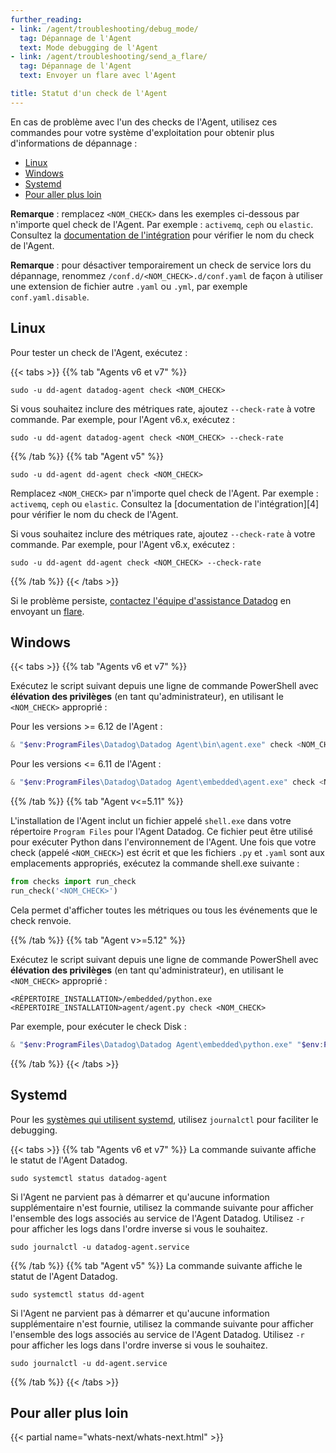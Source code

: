 ```yaml
---
further_reading:
- link: /agent/troubleshooting/debug_mode/
  tag: Dépannage de l'Agent
  text: Mode debugging de l'Agent
- link: /agent/troubleshooting/send_a_flare/
  tag: Dépannage de l'Agent
  text: Envoyer un flare avec l'Agent

title: Statut d'un check de l'Agent
---
```


En cas de problème avec l'un des checks de l'Agent, utilisez ces commandes pour votre système d'exploitation pour obtenir plus d'informations de dépannage :

- [Linux](#linux)
- [Windows](#windows)
- [Systemd](#systemd)
- [Pour aller plus loin](#pour-aller-plus-loin)

**Remarque** : remplacez `<NOM_CHECK>` dans les exemples ci-dessous par n'importe quel check de l'Agent. Par exemple : `activemq`, `ceph` ou `elastic`. Consultez la [documentation de l'intégration][1] pour vérifier le nom du check de l'Agent.

**Remarque** : pour désactiver temporairement un check de service lors du dépannage, renommez `/conf.d/<NOM_CHECK>.d/conf.yaml` de façon à utiliser une extension de fichier autre `.yaml` ou `.yml`, par exemple `conf.yaml.disable`.

## Linux

Pour tester un check de l'Agent, exécutez :

{{< tabs >}}
{{% tab "Agents v6 et v7" %}}

```shell
sudo -u dd-agent datadog-agent check <NOM_CHECK>
```

Si vous souhaitez inclure des métriques rate, ajoutez `--check-rate` à votre commande. Par exemple, pour l'Agent v6.x, exécutez :

```shell
sudo -u dd-agent datadog-agent check <NOM_CHECK> --check-rate
```

{{% /tab %}}
{{% tab "Agent v5" %}}

```shell
sudo -u dd-agent dd-agent check <NOM_CHECK>
```

Remplacez `<NOM_CHECK>` par n'importe quel check de l'Agent. Par exemple : `activemq`, `ceph` ou `elastic`. Consultez la [documentation de l'intégration][4] pour vérifier le nom du check de l'Agent.

Si vous souhaitez inclure des métriques rate, ajoutez `--check-rate` à votre commande. Par exemple, pour l'Agent v6.x, exécutez :

```shell
sudo -u dd-agent dd-agent check <NOM_CHECK> --check-rate
```

{{% /tab %}}
{{< /tabs >}}

Si le problème persiste, [contactez l'équipe d'assistance Datadog][1] en envoyant un [flare][2].

## Windows

{{< tabs >}}
{{% tab "Agents v6 et v7" %}}

Exécutez le script suivant depuis une ligne de commande PowerShell avec **élévation des privilèges** (en tant qu'administrateur), en utilisant le `<NOM_CHECK>` approprié :

Pour les versions >= 6.12 de l'Agent :

```powershell
& "$env:ProgramFiles\Datadog\Datadog Agent\bin\agent.exe" check <NOM_CHECK>
```

Pour les versions <= 6.11 de l'Agent :
```powershell
& "$env:ProgramFiles\Datadog\Datadog Agent\embedded\agent.exe" check <NOM_CHECK>
```

{{% /tab %}}
{{% tab "Agent v<=5.11" %}}

L'installation de l'Agent inclut un fichier appelé `shell.exe` dans votre répertoire `Program Files` pour l'Agent Datadog. Ce fichier peut être utilisé pour exécuter Python dans l'environnement de l'Agent. Une fois que votre check (appelé `<NOM_CHECK>`) est écrit et que les fichiers `.py` et `.yaml` sont aux emplacements appropriés, exécutez la commande shell.exe suivante :

```python
from checks import run_check
run_check('<NOM_CHECK>')
```

Cela permet d'afficher toutes les métriques ou tous les événements que le check renvoie.

{{% /tab %}}
{{% tab "Agent v>=5.12" %}}

Exécutez le script suivant depuis une ligne de commande PowerShell avec **élévation des privilèges** (en tant qu'administrateur), en utilisant le `<NOM_CHECK>` approprié :

`<RÉPERTOIRE_INSTALLATION>/embedded/python.exe <RÉPERTOIRE_INSTALLATION>agent/agent.py check <NOM_CHECK>`

Par exemple, pour exécuter le check Disk :

```powershell
& "$env:ProgramFiles\Datadog\Datadog Agent\embedded\python.exe" "$env:ProgramFiles\Datadog\Datadog Agent\agent\agent.py" check disk
```

{{% /tab %}}
{{< /tabs >}}

## Systemd

Pour les [systèmes qui utilisent systemd][3], utilisez `journalctl` pour faciliter le debugging.

{{< tabs >}}
{{% tab "Agents v6 et v7" %}}
La commande suivante affiche le statut de l'Agent Datadog.

```shell
sudo systemctl status datadog-agent
```

Si l'Agent ne parvient pas à démarrer et qu'aucune information supplémentaire n'est fournie, utilisez la commande suivante pour afficher l'ensemble des logs associés au service de l'Agent Datadog. Utilisez `-r` pour afficher les logs dans l'ordre inverse si vous le souhaitez.

```shell
sudo journalctl -u datadog-agent.service
```

{{% /tab %}}
{{% tab "Agent v5" %}}
La commande suivante affiche le statut de l'Agent Datadog.

```shell
sudo systemctl status dd-agent
```

Si l'Agent ne parvient pas à démarrer et qu'aucune information supplémentaire n'est fournie, utilisez la commande suivante pour afficher l'ensemble des logs associés au service de l'Agent Datadog. Utilisez `-r` pour afficher les logs dans l'ordre inverse si vous le souhaitez.

```shell
sudo journalctl -u dd-agent.service
```

{{% /tab %}}
{{< /tabs >}}

## Pour aller plus loin

{{< partial name="whats-next/whats-next.html" >}}

[1]: /fr/integrations/
[2]: /fr/agent/troubleshooting/send_a_flare/
[3]: https://github.com/DataDog/datadog-agent/blob/master/docs/agent/changes.md#service-lifecycle-commands
